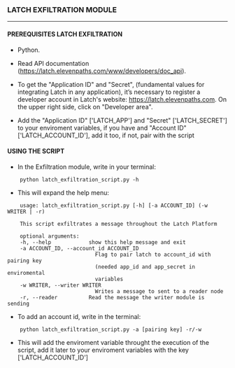 ### LATCH EXFILTRATION MODULE  ###

----------------------------------




#### PREREQUISITES LATCH EXFILTRATION ####

* Python.

* Read API documentation (https://latch.elevenpaths.com/www/developers/doc_api).

* To get the "Application ID" and "Secret", (fundamental values for integrating Latch in any application), it’s necessary to register a developer account in Latch's website: https://latch.elevenpaths.com. On the upper right side, click on "Developer area".

* Add the "Application ID" ['LATCH_APP'] and "Secret" ['LATCH_SECRET'] to your enviroment variables, if you have and "Account ID" ['LATCH_ACCOUNT_ID'], add it too, if not, pair with the script



#### USING THE SCRIPT ####

* In the Exfiltration module, write in your terminal:
```
	python latch_exfiltration_script.py -h
```

* This will expand the help menu:
```
	usage: latch_exfiltration_script.py [-h] [-a ACCOUNT_ID] (-w WRITER | -r)

    This script exfiltrates a message throughout the Latch Platform

    optional arguments:
    -h, --help            show this help message and exit
    -a ACCOUNT_ID, --account_id ACCOUNT_ID
                            Flag to pair latch to account_id with pairing key
                            (needed app_id and app_secret in enviromental
                            variables
    -w WRITER, --writer WRITER
                            Writes a message to sent to a reader node
    -r, --reader          Read the message the writer module is sending
```

* To add an account id, write in the terminal:
```
	python latch_exfiltration_script.py -a [pairing key] -r/-w
```

* This will add the enviroment variable throught the execution of the script, add it later to your enviroment variables with the key ['LATCH_ACCOUNT_ID']


